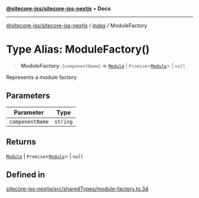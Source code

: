 [**@sitecore-jss/sitecore-jss-nextjs**](../../README.md) • **Docs**

***

[@sitecore-jss/sitecore-jss-nextjs](../../README.md) / [index](../README.md) / ModuleFactory

# Type Alias: ModuleFactory()

> **ModuleFactory**: (`componentName`) => [`Module`](Module.md) \| `Promise`\<[`Module`](Module.md)\> \| `null`

Represents a module factory

## Parameters

| Parameter | Type |
| ------ | ------ |
| `componentName` | `string` |

## Returns

[`Module`](Module.md) \| `Promise`\<[`Module`](Module.md)\> \| `null`

## Defined in

[sitecore-jss-nextjs/src/sharedTypes/module-factory.ts:34](https://github.com/Sitecore/jss/blob/aada8f2ba5c16b0e3ec15bd9f2808f35e24c280f/packages/sitecore-jss-nextjs/src/sharedTypes/module-factory.ts#L34)
